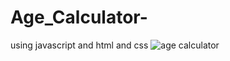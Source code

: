 # Age_Calculator-
using javascript and html and css
<img src="https://github.com/kirankumarbehera8903/Age_Calculator-/blob/main/YEAR_CAL_OVERVIEW.png" alt="age calculator">
